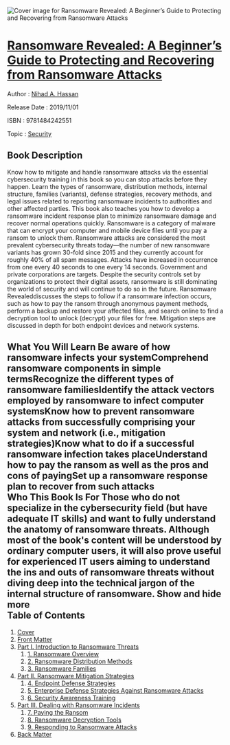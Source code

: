 ![Cover image for Ransomware Revealed: A Beginner’s Guide to Protecting and Recovering from Ransomware Attacks](https://imgdetail.ebookreading.net/cover/cover/20200215/EB9781484242551.jpg)

[Ransomware Revealed: A Beginner’s Guide to Protecting and Recovering from Ransomware Attacks](https://ebookreading.net/view/book/Ransomware+Revealed%3A+A+Beginner%E2%80%99s+Guide+to+Protecting+and+Recovering+from+Ransomware+Attacks-EB9781484242551_1.html "Ransomware Revealed: A Beginner’s Guide to Protecting and Recovering from Ransomware Attacks")
====================================================================================================================

Author : [Nihad A. Hassan](https://ebookreading.net/search/author/Nihad+A.+Hassan)

Release Date : 2019/11/01

ISBN : 9781484242551

Topic : [Security](https://ebookreading.net/search/category/security)

Book Description
-----------------

 Know how to mitigate and handle ransomware attacks via the essential cybersecurity training in this book so you can stop attacks before they happen. Learn the types of ransomware, distribution methods, internal structure, families (variants), defense strategies, recovery methods, and legal issues related to reporting ransomware incidents to authorities and other affected parties. This book also teaches you how to develop a ransomware incident response plan to minimize ransomware damage and recover normal operations quickly.
Ransomware is a category of malware that can encrypt your computer and mobile device files until you pay a ransom to unlock them. Ransomware attacks are considered the most prevalent cybersecurity threats today—the number of new ransomware variants has grown 30-fold since 2015 and they currently account for roughly 40% of all spam messages. Attacks have increased in occurrence from one every 40 seconds to one every 14 seconds. Government and private corporations are targets. Despite the security controls set by organizations to protect their digital assets, ransomware is still dominating the world of security and will continue to do so in the future. Ransomware Revealeddiscusses the steps to follow if a ransomware infection occurs, such as how to pay the ransom through anonymous payment methods, perform a backup and restore your affected files, and search online to find a decryption tool to unlock (decrypt) your files for free. Mitigation steps are discussed in depth for both endpoint devices and network systems.

What You Will Learn
Be aware of how ransomware infects your systemComprehend ransomware components in simple termsRecognize the different types of ransomware familiesIdentify the attack vectors employed by ransomware to infect computer systemsKnow how to prevent ransomware attacks from successfully comprising your system and network (i.e., mitigation strategies)Know what to do if a successful ransomware infection takes placeUnderstand how to pay the ransom as well as the pros and cons of payingSet up a ransomware response plan to recover from such attacks      
Who This Book Is For
  Those who do not specialize in the cybersecurity field (but have adequate IT skills) and want to fully understand the anatomy of ransomware threats. Although most of the book's content will be understood by ordinary computer users, it will also prove useful for experienced IT users aiming to understand the ins and outs of ransomware threats without diving deep into the technical jargon of the internal structure of ransomware.           Show and hide more                
Table of Contents
-----------------

1. [Cover](https://ebookreading.net/view/book/Ransomware+Revealed%3A+A+Beginner%E2%80%99s+Guide+to+Protecting+and+Recovering+from+Ransomware+Attacks-EB9781484242551_1.html)
1. [Front Matter](https://ebookreading.net/view/book/Ransomware+Revealed%3A+A+Beginner%E2%80%99s+Guide+to+Protecting+and+Recovering+from+Ransomware+Attacks-EB9781484242551_2.html)
1. [Part I. Introduction to Ransomware Threats](https://ebookreading.net/view/book/Ransomware+Revealed%3A+A+Beginner%E2%80%99s+Guide+to+Protecting+and+Recovering+from+Ransomware+Attacks-EB9781484242551_3.html)
    1. [1. Ransomware Overview](https://ebookreading.net/view/book/Ransomware+Revealed%3A+A+Beginner%E2%80%99s+Guide+to+Protecting+and+Recovering+from+Ransomware+Attacks-EB9781484242551_4.html)
    1. [2. Ransomware Distribution Methods](https://ebookreading.net/view/book/Ransomware+Revealed%3A+A+Beginner%E2%80%99s+Guide+to+Protecting+and+Recovering+from+Ransomware+Attacks-EB9781484242551_5.html)
    1. [3. Ransomware Families](https://ebookreading.net/view/book/Ransomware+Revealed%3A+A+Beginner%E2%80%99s+Guide+to+Protecting+and+Recovering+from+Ransomware+Attacks-EB9781484242551_6.html)
1. [Part II. Ransomware Mitigation Strategies](https://ebookreading.net/view/book/Ransomware+Revealed%3A+A+Beginner%E2%80%99s+Guide+to+Protecting+and+Recovering+from+Ransomware+Attacks-EB9781484242551_7.html)
    1. [4. Endpoint Defense Strategies](https://ebookreading.net/view/book/Ransomware+Revealed%3A+A+Beginner%E2%80%99s+Guide+to+Protecting+and+Recovering+from+Ransomware+Attacks-EB9781484242551_8.html)
    1. [5. Enterprise Defense Strategies Against Ransomware Attacks](https://ebookreading.net/view/book/Ransomware+Revealed%3A+A+Beginner%E2%80%99s+Guide+to+Protecting+and+Recovering+from+Ransomware+Attacks-EB9781484242551_9.html)
    1. [6. Security Awareness Training](https://ebookreading.net/view/book/Ransomware+Revealed%3A+A+Beginner%E2%80%99s+Guide+to+Protecting+and+Recovering+from+Ransomware+Attacks-EB9781484242551_10.html)
1. [Part III. Dealing with Ransomware Incidents](https://ebookreading.net/view/book/Ransomware+Revealed%3A+A+Beginner%E2%80%99s+Guide+to+Protecting+and+Recovering+from+Ransomware+Attacks-EB9781484242551_11.html)
    1. [7. Paying the Ransom](https://ebookreading.net/view/book/Ransomware+Revealed%3A+A+Beginner%E2%80%99s+Guide+to+Protecting+and+Recovering+from+Ransomware+Attacks-EB9781484242551_12.html)
    1. [8. Ransomware Decryption Tools](https://ebookreading.net/view/book/Ransomware+Revealed%3A+A+Beginner%E2%80%99s+Guide+to+Protecting+and+Recovering+from+Ransomware+Attacks-EB9781484242551_13.html)
    1. [9. Responding to Ransomware Attacks](https://ebookreading.net/view/book/Ransomware+Revealed%3A+A+Beginner%E2%80%99s+Guide+to+Protecting+and+Recovering+from+Ransomware+Attacks-EB9781484242551_14.html)
1. [Back Matter](https://ebookreading.net/view/book/Ransomware+Revealed%3A+A+Beginner%E2%80%99s+Guide+to+Protecting+and+Recovering+from+Ransomware+Attacks-EB9781484242551_15.html)
